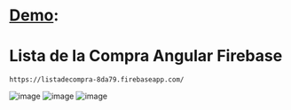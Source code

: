 # [Demo](https://listadecompra-8da79.firebaseapp.com/): 
    
# Lista de la Compra Angular Firebase

    https://listadecompra-8da79.firebaseapp.com/


![image](https://user-images.githubusercontent.com/43641397/85789819-8ae79480-b72f-11ea-9eb7-6ca96834a3a2.png)
![image](https://user-images.githubusercontent.com/43641397/85790469-8cfe2300-b730-11ea-9ab4-939c2f4a2aff.png)
![image](https://user-images.githubusercontent.com/43641397/85790567-b28b2c80-b730-11ea-9057-72fb518f27b1.png)
